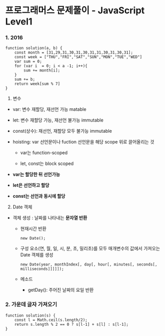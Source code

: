# 프로그래머스 문제풀이 - JavaScript Level1
### 1. 2016

    function solution(a, b) {
        const month = [31,29,31,30,31,30,31,31,30,31,30,31];
        const week = ["THU","FRI","SAT","SUN","MON","TUE","WED"]
        var sum = 0;
        for (var i  = 0; i < a -1; i++){
            sum += month[i];
        }
        sum += b;
        return week[sum % 7]
    }

1.  변수

- var: 변수 재할당, 재선언 가능 matable

- let: 변수 재할당 가능, 재선언 불가능 immutable

- const(상수): 재선언, 재할당 모두 불가능 immutable

- hoisting: var 선언문이나 fuction 선언문을 해당 scope 위로 끌어올리는 것

  - var는 function-scoped

  - let, const는 block scoped

- **var는 할당한 뒤 선언가능**

- **let은 선언하고 할당**

- **const는 선언과 동시에 할당**
  
2. Date 객체

- 객체 생성 : 날짜를 나타내는 **문자열 반환**
  - 현재시간 반환
     
        new Date();
  - 구성 요소(연, 월, 일, 시, 분, 초, 밀리초)를 모두 매개변수의 값에서 가져오는 Date 객체를 생성

        new Date(year, monthIndex[, day[, hour[, minutes[, seconds[, milliseconds]]]]]);
  - 메소드
  
    - getDay(): 주어진 날짜의 요일 반환
  
  
### 2. 가운데 글자 가져오기

    function solution(s) {
        const l = Math.ceil(s.length/2);
        return s.length % 2 == 0 ? s[l-1] + s[l] : s[l-1];
    }
    

